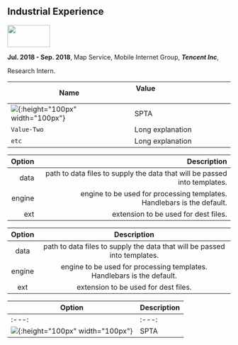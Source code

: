 <h2>Industrial Experience</h2>
<div class="media">
    <span class="pull-left"><img src="Hancheng%20Cao%20@%20Stanford%20-%20Stanford%20Computer%20Science_files/tencent.jpg" width="96px" height="50px"></span>
    <div class="media-body">
                <p><span style="font-weight: bold">Jul. 2018 - Sep. 2018</span>, Map Service, Mobile Internet Group, <i><b>Tencent Inc</b></i>,</p>
                <p>Research Intern.
            </p></div>
</div>


| Name | Value &nbsp; &nbsp; &nbsp; &nbsp; &nbsp; &nbsp; &nbsp; &nbsp; &nbsp; &nbsp; &nbsp; &nbsp; &nbsp; &nbsp; &nbsp;&nbsp; &nbsp; &nbsp; &nbsp; &nbsp; &nbsp;            |
| ------------------------------------------------------------ | ---------------- |
| ![](https://upload.wikimedia.org/wikipedia/en/thumb/d/d0/IIT_Bombay_color_logo.png/220px-IIT_Bombay_color_logo.png){:height="100px" width="100px"}| SPTA |
| `Value-Two`                                                  | Long explanation |
| `etc`                                                        | Long explanation |


| Option | Description |
| ------:| -----------:|
| data   | path to data files to supply the data that will be passed into templates. |
| engine | engine to be used for processing templates. Handlebars is the default. |
| ext    | extension to be used for dest files. |

| Option | Description |
| :---: | :---: |
| data   | path to data files to supply the data that will be passed into templates. |
| engine | engine to be used for processing templates. Handlebars is the default. |
| ext    | extension to be used for dest files. |

| Option | Description |
| ------------------------------------------------------------ | ---------------- |
| :---: | :---: |
| ![](https://upload.wikimedia.org/wikipedia/en/thumb/d/d0/IIT_Bombay_color_logo.png/220px-IIT_Bombay_color_logo.png){:height="100px" width="100px"}| SPTA |
